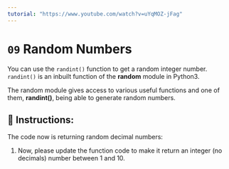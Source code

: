 ```yaml
---
tutorial: "https://www.youtube.com/watch?v=uYqMOZ-jFag"
---
```


# `09` Random Numbers

You can use the `randint()` function to get a random integer number. `randint()` is an inbuilt function of the **random** module in Python3.

The random module gives access to various useful functions and one of them, **randint()**,  being able to generate random numbers.

## 📝 Instructions:

The code now is returning random decimal numbers:

1. Now, please update the function code to make it return an integer (no decimals) number between 1 and 10.



